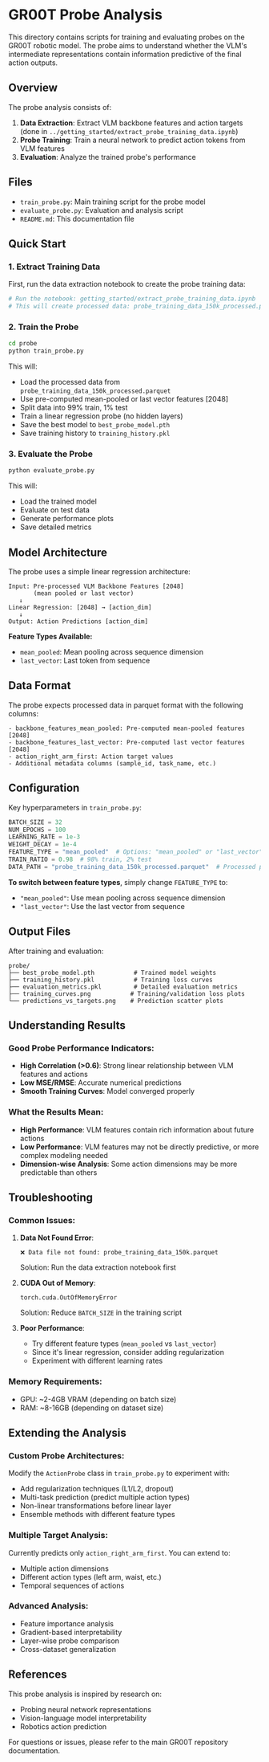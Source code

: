 # GR00T Probe Analysis

This directory contains scripts for training and evaluating probes on the GR00T robotic model. The probe aims to understand whether the VLM's intermediate representations contain information predictive of the final action outputs.

## Overview

The probe analysis consists of:
1. **Data Extraction**: Extract VLM backbone features and action targets (done in `../getting_started/extract_probe_training_data.ipynb`)
2. **Probe Training**: Train a neural network to predict action tokens from VLM features
3. **Evaluation**: Analyze the trained probe's performance

## Files

- `train_probe.py`: Main training script for the probe model
- `evaluate_probe.py`: Evaluation and analysis script  
- `README.md`: This documentation file

## Quick Start

### 1. Extract Training Data

First, run the data extraction notebook to create the probe training data:

```bash
# Run the notebook: getting_started/extract_probe_training_data.ipynb
# This will create processed data: probe_training_data_150k_processed.parquet
```

### 2. Train the Probe

```bash
cd probe
python train_probe.py
```

This will:
- Load the processed data from `probe_training_data_150k_processed.parquet`
- Use pre-computed mean-pooled or last vector features [2048]
- Split data into 99% train, 1% test
- Train a linear regression probe (no hidden layers)
- Save the best model to `best_probe_model.pth`
- Save training history to `training_history.pkl`

### 3. Evaluate the Probe

```bash
python evaluate_probe.py
```

This will:
- Load the trained model
- Evaluate on test data
- Generate performance plots
- Save detailed metrics

## Model Architecture

The probe uses a simple linear regression architecture:

```
Input: Pre-processed VLM Backbone Features [2048] 
       (mean pooled or last vector)
   ↓
Linear Regression: [2048] → [action_dim]
   ↓
Output: Action Predictions [action_dim]
```

**Feature Types Available:**
- `mean_pooled`: Mean pooling across sequence dimension
- `last_vector`: Last token from sequence

## Data Format

The probe expects processed data in parquet format with the following columns:

```
- backbone_features_mean_pooled: Pre-computed mean-pooled features [2048]
- backbone_features_last_vector: Pre-computed last vector features [2048]
- action_right_arm_first: Action target values
- Additional metadata columns (sample_id, task_name, etc.)
```

## Configuration

Key hyperparameters in `train_probe.py`:

```python
BATCH_SIZE = 32
NUM_EPOCHS = 100
LEARNING_RATE = 1e-3
WEIGHT_DECAY = 1e-4
FEATURE_TYPE = "mean_pooled"  # Options: "mean_pooled" or "last_vector"
TRAIN_RATIO = 0.98  # 98% train, 2% test
DATA_PATH = "probe_training_data_150k_processed.parquet"  # Processed parquet format
```

**To switch between feature types**, simply change `FEATURE_TYPE` to:
- `"mean_pooled"`: Use mean pooling across sequence dimension
- `"last_vector"`: Use the last vector from sequence

## Output Files

After training and evaluation:

```
probe/
├── best_probe_model.pth           # Trained model weights
├── training_history.pkl           # Training loss curves
├── evaluation_metrics.pkl         # Detailed evaluation metrics
├── training_curves.png           # Training/validation loss plots
└── predictions_vs_targets.png    # Prediction scatter plots
```

## Understanding Results

### Good Probe Performance Indicators:
- **High Correlation (>0.6)**: Strong linear relationship between VLM features and actions
- **Low MSE/RMSE**: Accurate numerical predictions
- **Smooth Training Curves**: Model converged properly

### What the Results Mean:
- **High Performance**: VLM features contain rich information about future actions
- **Low Performance**: VLM features may not be directly predictive, or more complex modeling needed
- **Dimension-wise Analysis**: Some action dimensions may be more predictable than others

## Troubleshooting

### Common Issues:

1. **Data Not Found Error**:
   ```
   ❌ Data file not found: probe_training_data_150k.parquet
   ```
   Solution: Run the data extraction notebook first

2. **CUDA Out of Memory**:
   ```
   torch.cuda.OutOfMemoryError
   ```
   Solution: Reduce `BATCH_SIZE` in the training script

3. **Poor Performance**:
   - Try different feature types (`mean_pooled` vs `last_vector`)
   - Since it's linear regression, consider adding regularization
   - Experiment with different learning rates

### Memory Requirements:
- GPU: ~2-4GB VRAM (depending on batch size)
- RAM: ~8-16GB (depending on dataset size)

## Extending the Analysis

### Custom Probe Architectures:
Modify the `ActionProbe` class in `train_probe.py` to experiment with:
- Add regularization techniques (L1/L2, dropout)
- Multi-task prediction (predict multiple action types)
- Non-linear transformations before linear layer
- Ensemble methods with different feature types

### Multiple Target Analysis:
Currently predicts only `action_right_arm_first`. You can extend to:
- Multiple action dimensions
- Different action types (left arm, waist, etc.)
- Temporal sequences of actions

### Advanced Analysis:
- Feature importance analysis
- Gradient-based interpretability
- Layer-wise probe comparison
- Cross-dataset generalization

## References

This probe analysis is inspired by research on:
- Probing neural network representations
- Vision-language model interpretability  
- Robotics action prediction

For questions or issues, please refer to the main GR00T repository documentation.